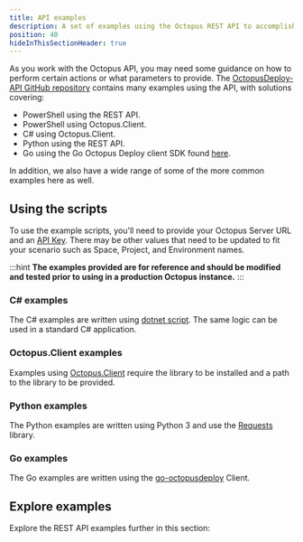 ```yaml
---
title: API examples
description: A set of examples using the Octopus REST API to accomplish tasks.
position: 40
hideInThisSectionHeader: true
---
```


As you work with the Octopus API, you may need some guidance on how to perform certain actions or what parameters to provide. The [OctopusDeploy-API GitHub repository](https://github.com/OctopusDeploy/OctopusDeploy-Api) contains many examples using the API, with solutions covering:

- PowerShell using the REST API.
- PowerShell using Octopus.Client.
- C# using Octopus.Client.
- Python using the REST API.
- Go using the Go Octopus Deploy client SDK found [here](https://github.com/OctopusDeploy/go-octopusdeploy).

In addition, we also have a wide range of some of the more common examples here as well.

## Using the scripts

To use the example scripts, you'll need to provide your Octopus Server URL and an [API Key](/docs/octopus-rest-api/how-to-create-an-api-key.md). There may be other values that need to be updated to fit your scenario such as Space, Project, and Environment names.

:::hint
**The examples provided are for reference and should be modified and tested prior to using in a production Octopus instance.**
:::

### C# examples

The C# examples are written using [dotnet script](https://github.com/filipw/dotnet-script). The same logic can be used in a standard C# application.

### Octopus.Client examples

Examples using [Octopus.Client](/docs/octopus-rest-api/octopus.client/index.md) require the library to be installed and a path to the library to be provided.

### Python examples

The Python examples are written using Python 3 and use the [Requests](https://requests.readthedocs.io/en/master/) library.

### Go examples

The Go examples are written using the [go-octopusdeploy](https://github.com/OctopusDeploy/go-octopusdeploy) Client.

## Explore examples

Explore the REST API examples further in this section:
